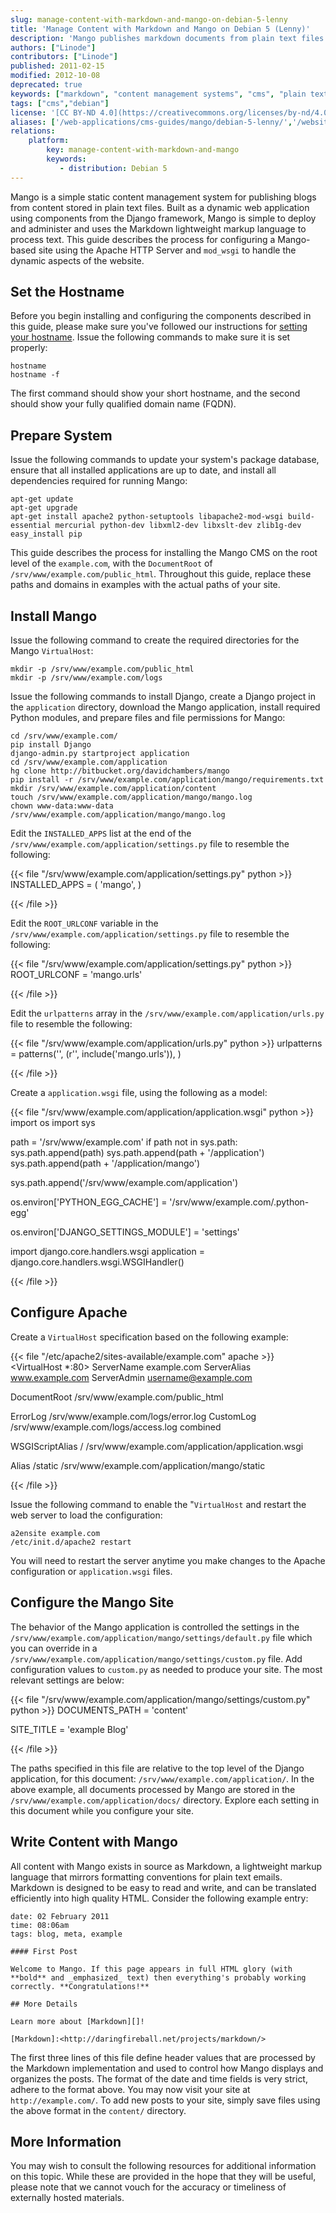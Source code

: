 ```yaml
---
slug: manage-content-with-markdown-and-mango-on-debian-5-lenny
title: 'Manage Content with Markdown and Mango on Debian 5 (Lenny)'
description: 'Mango publishes markdown documents from plain text files in a dynamic website.'
authors: ["Linode"]
contributors: ["Linode"]
published: 2011-02-15
modified: 2012-10-08
deprecated: true
keywords: ["markdown", "content management systems", "cms", "plain text"]
tags: ["cms","debian"]
license: '[CC BY-ND 4.0](https://creativecommons.org/licenses/by-nd/4.0)'
aliases: ['/web-applications/cms-guides/mango/debian-5-lenny/','/websites/cms/mango/manage-content-with-markdown-and-mango-on-debian-5-lenny/','/websites/cms/manage-content-with-markdown-and-mango-on-debian-5-lenny/']
relations:
    platform:
        key: manage-content-with-markdown-and-mango
        keywords:
           - distribution: Debian 5
---
```




Mango is a simple static content management system for publishing blogs from content stored in plain text files. Built as a dynamic web application using components from the Django framework, Mango is simple to deploy and administer and uses the Markdown lightweight markup language to process text. This guide describes the process for configuring a Mango-based site using the Apache HTTP Server and `mod_wsgi` to handle the dynamic aspects of the website.

## Set the Hostname

Before you begin installing and configuring the components described in this guide, please make sure you've followed our instructions for [setting your hostname](/docs/products/platform/get-started/#setting-the-hostname). Issue the following commands to make sure it is set properly:

    hostname
    hostname -f

The first command should show your short hostname, and the second should show your fully qualified domain name (FQDN).

## Prepare System

Issue the following commands to update your system's package database, ensure that all installed applications are up to date, and install all dependencies required for running Mango:

    apt-get update
    apt-get upgrade
    apt-get install apache2 python-setuptools libapache2-mod-wsgi build-essential mercurial python-dev libxml2-dev libxslt-dev zlib1g-dev
    easy_install pip

This guide describes the process for installing the Mango CMS on the root level of the `example.com`, with the `DocumentRoot` of `/srv/www/example.com/public_html`. Throughout this guide, replace these paths and domains in examples with the actual paths of your site.

## Install Mango

Issue the following command to create the required directories for the Mango `VirtualHost`:

    mkdir -p /srv/www/example.com/public_html
    mkdir -p /srv/www/example.com/logs

Issue the following commands to install Django, create a Django project in the `application` directory, download the Mango application, install required Python modules, and prepare files and file permissions for Mango:

    cd /srv/www/example.com/
    pip install Django
    django-admin.py startproject application
    cd /srv/www/example.com/application
    hg clone http://bitbucket.org/davidchambers/mango
    pip install -r /srv/www/example.com/application/mango/requirements.txt
    mkdir /srv/www/example.com/application/content
    touch /srv/www/example.com/application/mango/mango.log
    chown www-data:www-data /srv/www/example.com/application/mango/mango.log

Edit the `INSTALLED_APPS` list at the end of the `/srv/www/example.com/application/settings.py` file to resemble the following:

{{< file "/srv/www/example.com/application/settings.py" python >}}
INSTALLED_APPS = (
    'mango',
)

{{< /file >}}


Edit the `ROOT_URLCONF` variable in the `/srv/www/example.com/application/settings.py` file to resemble the following:

{{< file "/srv/www/example.com/application/settings.py" python >}}
ROOT_URLCONF = 'mango.urls'

{{< /file >}}


Edit the `urlpatterns` array in the `/srv/www/example.com/application/urls.py` file to resemble the following:

{{< file "/srv/www/example.com/application/urls.py" python >}}
urlpatterns = patterns('',
    (r'', include('mango.urls')),
)

{{< /file >}}


Create a `application.wsgi` file, using the following as a model:

{{< file "/srv/www/example.com/application/application.wsgi" python >}}
import os
import sys

path = '/srv/www/example.com'
if path not in sys.path:
    sys.path.append(path)
    sys.path.append(path + '/application')
    sys.path.append(path + '/application/mango')

sys.path.append('/srv/www/example.com/application')

os.environ['PYTHON_EGG_CACHE'] = '/srv/www/example.com/.python-egg'

os.environ['DJANGO_SETTINGS_MODULE'] = 'settings'

import django.core.handlers.wsgi
application = django.core.handlers.wsgi.WSGIHandler()

{{< /file >}}


## Configure Apache

Create a `VirtualHost` specification based on the following example:

{{< file "/etc/apache2/sites-available/example.com" apache >}}
<VirtualHost *:80>
   ServerName example.com
   ServerAlias www.example.com
   ServerAdmin username@example.com

   DocumentRoot /srv/www/example.com/public_html

   ErrorLog /srv/www/example.com/logs/error.log
   CustomLog /srv/www/example.com/logs/access.log combined

   WSGIScriptAlias / /srv/www/example.com/application/application.wsgi

   Alias /static /srv/www/example.com/application/mango/static
</VirtualHost>

{{< /file >}}


Issue the following command to enable the "`VirtualHost` and restart the web server to load the configuration:

    a2ensite example.com
    /etc/init.d/apache2 restart

You will need to restart the server anytime you make changes to the Apache configuration or `application.wsgi` files.

## Configure the Mango Site

The behavior of the Mango application is controlled the settings in the `/srv/www/example.com/application/mango/settings/default.py` file which you can override in a `/srv/www/example.com/application/mango/settings/custom.py` file. Add configuration values to `custom.py` as needed to produce your site. The most relevant settings are below:

{{< file "/srv/www/example.com/application/mango/settings/custom.py" python >}}
DOCUMENTS_PATH = 'content'

SITE_TITLE = 'example Blog'

{{< /file >}}


The paths specified in this file are relative to the top level of the Django application, for this document: `/srv/www/example.com/application/`. In the above example, all documents processed by Mango are stored in the `/srv/www/example.com/application/docs/` directory. Explore each setting in this document while you configure your site.

## Write Content with Mango

All content with Mango exists in source as Markdown, a lightweight markup language that mirrors formatting conventions for plain text emails. Markdown is designed to be easy to read and write, and can be translated efficiently into high quality HTML. Consider the following example entry:

```file {title="/srv/www/example.com/application/docs/first-post.text"}
date: 02 February 2011
time: 08:06am
tags: blog, meta, example

#### First Post

Welcome to Mango. If this page appears in full HTML glory (with **bold** and _emphasized_ text) then everything's probably working correctly. **Congratulations!**

## More Details

Learn more about [Markdown][]!

[Markdown]:<http://daringfireball.net/projects/markdown/>
```

The first three lines of this file define header values that are processed by the Markdown implementation and used to control how Mango displays and organizes the posts. The format of the date and time fields is very strict, adhere to the format above. You may now visit your site at `http://example.com/`. To add new posts to your site, simply save files using the above format in the `content/` directory.

## More Information

You may wish to consult the following resources for additional information on this topic. While these are provided in the hope that they will be useful, please note that we cannot vouch for the accuracy or timeliness of externally hosted materials.




